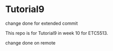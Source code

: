 # Tutorial9

change done for extended commit

This repo is for Tutorial9 in week 10 for ETC5513.

change done on remote
